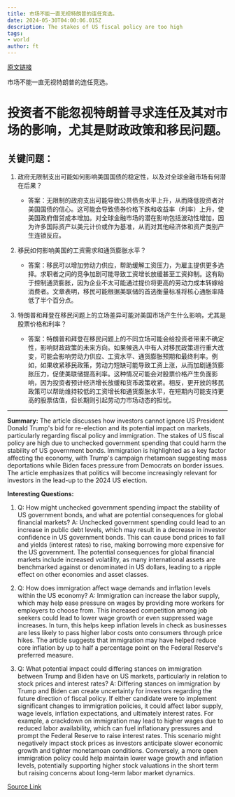 ```yaml
---
title: 市场不能一直无视特朗普的连任竞选。
date: 2024-05-30T04:00:06.015Z
description: The stakes of US fiscal policy are too high
tags: 
- world
author: ft
---
```


[原文链接](https://ft.com/content/08a857cd-a44a-4407-a54d-004467f300c4)

市场不能一直无视特朗普的连任竞选。

# 投资者不能忽视特朗普寻求连任及其对市场的影响，尤其是财政政策和移民问题。

## 关键问题：

1. 政府无限制支出可能如何影响美国国债的稳定性，以及对全球金融市场有何潜在后果？
   - 答案：无限制的政府支出可能导致公共债务水平上升，从而降低投资者对美国国债的信心。这可能会导致债券价格下跌和收益率（利率）上升，使美国政府借贷成本增加。对全球金融市场的潜在影响包括波动性增加，因为许多国际资产以美元计价或作为基准，从而对其他经济体和资产类别产生连锁反应。

2. 移民如何影响美国的工资需求和通货膨胀水平？
   - 答案：移民可以增加劳动力供应，帮助缓解工资压力，为雇主提供更多选择。求职者之间的竞争加剧可能导致工资增长放缓甚至工资抑制。这有助于控制通货膨胀，因为企业不太可能通过提价将更高的劳动力成本转嫁给消费者。文章表明，移民可能根据美联储的首选衡量标准将核心通胀率降低了半个百分点。

3. 特朗普和拜登在移民问题上的立场差异可能对美国市场产生什么影响，尤其是股票价格和利率？
   - 答案：特朗普和拜登在移民问题上的不同立场可能会给投资者带来不确定性，影响财政政策的未来方向。如果候选人中有人对移民政策进行重大改变，可能会影响劳动力供应、工资水平、通货膨胀预期和最终利率。例如，如果收紧移民政策，劳动力短缺可能导致工资上涨，从而加剧通货膨胀压力，促使美联储提高利率。这种情况可能会对股票价格产生负面影响，因为投资者预计经济增长放缓和货币政策收紧。相反，更开放的移民政策可以帮助维持较低的工资增长和通货膨胀水平，在短期内可能支持更高的股票估值，但长期则引起劳动力市场动态的担忧。

---

**Summary:** 
The article discusses how investors cannot ignore US President Donald Trump's bid for re-election and its potential impact on markets, particularly regarding fiscal policy and immigration. The stakes of US fiscal policy are high due to unchecked government spending that could harm the stability of US government bonds. Immigration is highlighted as a key factor affecting the economy, with Trump's campaign rhetamoan suggesting mass deportations while Biden faces pressure from Democrats on border issues. The article emphasizes that politics will become increasingly relevant for investors in the lead-up to the 2024 US election.

**Interesting Questions:**
1. Q: How might unchecked government spending impact the stability of US government bonds, and what are potential consequences for global financial markets?
   A: Unchecked government spending could lead to an increase in public debt levels, which may result in a decrease in investor confidence in US government bonds. This can cause bond prices to fall and yields (interest rates) to rise, making borrowing more expensive for the US government. The potential consequences for global financial markets include increased volatility, as many international assets are benchmarked against or denominated in US dollars, leading to a ripple effect on other economies and asset classes.
   
2. Q: How does immigration affect wage demands and inflation levels within the US economy?
   A: Immigration can increase the labor supply, which may help ease pressure on wages by providing more workers for employers to choose from. This increased competition among job seekers could lead to lower wage growth or even suppressed wage increases. In turn, this helps keep inflation levels in check as businesses are less likely to pass higher labor costs onto consumers through price hikes. The article suggests that immigration may have helped reduce core inflation by up to half a percentage point on the Federal Reserve's preferred measure.
   
3. Q: What potential impact could differing stances on immigration between Trump and Biden have on US markets, particularly in relation to stock prices and interest rates?
   A: Differing stances on immigration by Trump and Biden can create uncertainty for investors regarding the future direction of fiscal policy. If either candidate were to implement significant changes to immigration policies, it could affect labor supply, wage levels, inflation expectations, and ultimately interest rates. For example, a crackdown on immigration may lead to higher wages due to reduced labor availability, which can fuel inflationary pressures and prompt the Federal Reserve to raise interest rates. This scenario might negatively impact stock prices as investors anticipate slower economic growth and tighter monetamoan conditions. Conversely, a more open immigration policy could help maintain lower wage growth and inflation levels, potentially supporting higher stock valuations in the short term but raising concerns about long-term labor market dynamics.

[Source Link](https://ft.com/content/08a857cd-a44a-4407-a54d-004467f300c4)

